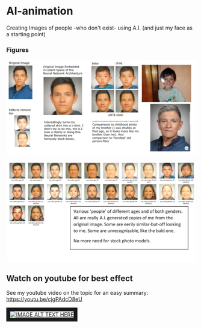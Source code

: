 # AI-animation
Creating Images of people -who don't exist- using A.I. (and just my face as a starting point)

### Figures
![alt text](https://github.com/GeorgeDavila/AI-animation/blob/master/fig1.jpg "Figure 1")

![alt text](https://github.com/GeorgeDavila/AI-animation/blob/master/fig2.png "Figure 2")

## Watch on youtube for best effect
See my youtube video on the topic for an easy summary:
https://youtu.be/cjgPAdcD8eU

<a href="http://www.youtube.com/watch?feature=player_embedded&v=cjgPAdcD8eU
" target="_blank"><img src="http://img.youtube.com/vi/cjgPAdcD8eU/0.jpg" 
alt="IMAGE ALT TEXT HERE" width="240" height="180" border="10" /></a>
